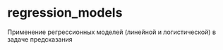 # regression_models
Применение регрессионных моделей (линейной и логистической) в задаче предсказания
